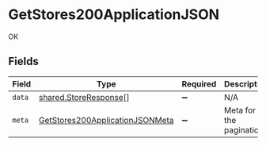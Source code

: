# GetStores200ApplicationJSON

OK


## Fields

| Field                                                                                         | Type                                                                                          | Required                                                                                      | Description                                                                                   |
| --------------------------------------------------------------------------------------------- | --------------------------------------------------------------------------------------------- | --------------------------------------------------------------------------------------------- | --------------------------------------------------------------------------------------------- |
| `data`                                                                                        | [shared.StoreResponse](../../models/shared/storeresponse.md)[]                                | :heavy_minus_sign:                                                                            | N/A                                                                                           |
| `meta`                                                                                        | [GetStores200ApplicationJSONMeta](../../models/operations/getstores200applicationjsonmeta.md) | :heavy_minus_sign:                                                                            | Meta for the pagination.                                                                      |